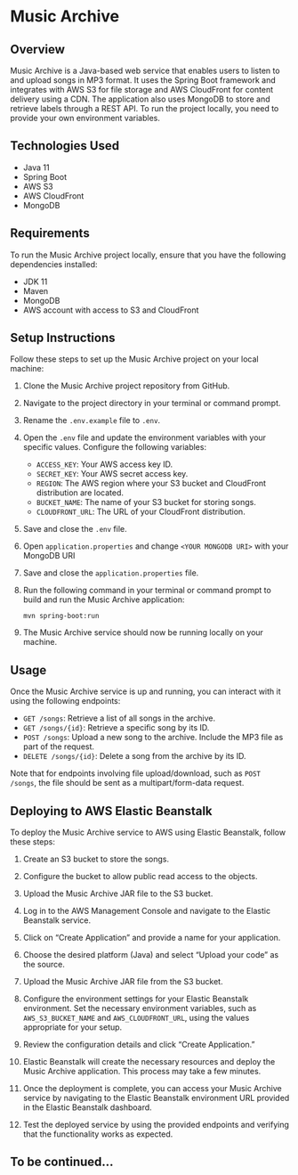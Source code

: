 

<body class="stackedit">
  <div class="stackedit__html"><h1 id="music-archive-documentation">Music Archive</h1>
<h2 id="overview">Overview</h2>
<p>Music Archive is a Java-based web service that enables users to listen to and upload songs in MP3 format. It uses the Spring Boot framework and integrates with AWS S3 for file storage and AWS CloudFront for content delivery using a CDN. The application also uses MongoDB to store and retrieve labels through a REST API. To run the project locally, you need to provide your own environment variables.</p>
<h2 id="technologies-used">Technologies Used</h2>
<ul>
<li>Java 11</li>
<li>Spring Boot</li>
<li>AWS S3</li>
<li>AWS CloudFront</li>
<li>MongoDB</li>
</ul>
<h2 id="requirements">Requirements</h2>
<p>To run the Music Archive project locally, ensure that you have the following dependencies installed:</p>
<ul>
<li>JDK 11</li>
<li>Maven</li>
<li>MongoDB</li>
<li>AWS account with access to S3 and CloudFront</li>
</ul>
<h2 id="setup-instructions">Setup Instructions</h2>
<p>Follow these steps to set up the Music Archive project on your local machine:</p>
<ol>
<li>
<p>Clone the Music Archive project repository from GitHub.</p>
</li>
<li>
<p>Navigate to the project directory in your terminal or command prompt.</p>
</li>
<li>
<p>Rename the <code>.env.example</code> file to <code>.env</code>.</p>
</li>
<li>
<p>Open the <code>.env</code> file and update the environment variables with your specific values. Configure the following variables:</p>
<ul>
<li><code>ACCESS_KEY</code>: Your AWS access key ID.</li>
<li><code>SECRET_KEY</code>: Your AWS secret access key.</li>
<li><code>REGION</code>: The AWS region where your S3 bucket and CloudFront distribution are located.</li>
<li><code>BUCKET_NAME</code>: The name of your S3 bucket for storing songs.</li>
<li><code>CLOUDFRONT_URL</code>: The URL of your CloudFront distribution.</li>
</ul>
</li>
<li>
<p>Save and close the <code>.env</code> file.</p>
</li>
<li>
  <p>Open <code>application.properties</code> and change <code>&ltYOUR MONGODB URI&gt</code> with your MongoDB URI</p>
</li>
<li>  
<p>Save and close the <code>application.properties</code> file.</p>
</li>
<li>
<p>Run the following command in your terminal or command prompt to build and run the Music Archive application:</p>
<p><code>mvn spring-boot:run</code></p>
</li>
<li>
<p>The Music Archive service should now be running locally on your machine.</p>
</li>
</ol>
<h2 id="usage">Usage</h2>
<p>Once the Music Archive service is up and running, you can interact with it using the following endpoints:</p>
<ul>
<li><code>GET /songs</code>: Retrieve a list of all songs in the archive.</li>
<li><code>GET /songs/{id}</code>: Retrieve a specific song by its ID.</li>
<li><code>POST /songs</code>: Upload a new song to the archive. Include the MP3 file as part of the request.</li>
<li><code>DELETE /songs/{id}</code>: Delete a song from the archive by its ID.</li>
</ul>
<p>Note that for endpoints involving file upload/download, such as <code>POST /songs</code>, the file should be sent as a multipart/form-data request.</p>
<h2 id="deploying-to-aws-elastic-beanstalk">Deploying to AWS Elastic Beanstalk</h2>
<p>To deploy the Music Archive service to AWS using Elastic Beanstalk, follow these steps:</p>
<ol>
<li>
<p>Create an S3 bucket to store the songs.</p>
</li>
<li>
<p>Configure the bucket to allow public read access to the objects.</p>
</li>
<li>
<p>Upload the Music Archive JAR file to the S3 bucket.</p>
</li>
<li>
<p>Log in to the AWS Management Console and navigate to the Elastic Beanstalk service.</p>
</li>
<li>
<p>Click on “Create Application” and provide a name for your application.</p>
</li>
<li>
<p>Choose the desired platform (Java) and select “Upload your code” as the source.</p>
</li>
<li>
<p>Upload the Music Archive JAR file from the S3 bucket.</p>
</li>
<li>
<p>Configure the environment settings for your Elastic Beanstalk environment. Set the necessary environment variables, such as <code>AWS_S3_BUCKET_NAME</code> and <code>AWS_CLOUDFRONT_URL</code>, using the values appropriate for your setup.</p>
</li>
<li>
<p>Review the configuration details and click “Create Application.”</p>
</li>
<li>
<p>Elastic Beanstalk will create the necessary resources and deploy the Music Archive application. This process may take a few minutes.</p>
</li>
<li>
<p>Once the deployment is complete, you can access your Music Archive service by navigating to the Elastic Beanstalk environment URL provided in the Elastic Beanstalk dashboard.</p>
</li>
<li>
<p>Test the deployed service by using the provided endpoints and verifying that the functionality works as expected.</p>
</li>
</ol>
</div>
<h2 ">To be continued...</h2>
</body>

</html>
